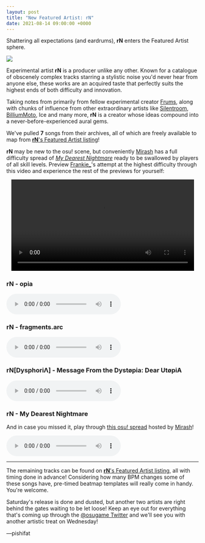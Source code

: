```yaml
---
layout: post
title: "New Featured Artist: rN"
date: 2021-08-14 09:00:00 +0000
---
```


Shattering all expectations (and eardrums), **rN** enters the Featured Artist sphere.

![](https://assets.ppy.sh/artists/190/header.jpg)

Experimental artist **rN** is a producer unlike any other. Known for a catalogue of obscenely complex tracks starring a stylistic noise you'd never hear from anyone else, these works are an acquired taste that perfectly suits the highest ends of both difficulty and innovation.

Taking notes from primarily from fellow experimental creator [Frums](https://osu.ppy.sh/beatmaps/artists/68), along with chunks of influence from other extraordinary artists like [Silentroom](https://osu.ppy.sh/beatmaps/artists/92), [BilliumMoto](https://osu.ppy.sh/users/3862471), Ice and many more, **rN** is a creator whose ideas compound into a never-before-experienced aural gems.

We've pulled **7** songs from their archives, all of which are freely available to map from [**rN**'s Featured Artist listing](https://osu.ppy.sh/beatmaps/artists/190)!

**rN** may be new to the osu! scene, but conveniently [Mirash](https://osu.ppy.sh/users/2841009) has a full difficulty spread of [*My Dearest Nightmare*](https://osu.ppy.sh/beatmapsets/1542543) ready to be swallowed by players of all skill levels. Preview [Frankie_](https://osu.ppy.sh/users/5774823)'s attempt at the highest difficulty through this video and experience the rest of the previews for yourself:

<div align="center">
    <video width="95%" controls>
        <source src="https://assets.ppy.sh/artists/190/release_showcase.mp4" type="video/mp4" preload="none">
    </video>
</div>

### rN - opia

<audio controls>
    <source src="https://assets.ppy.sh/artists/190/Songs/rN%20-%20opia.mp3" type="audio/mpeg">
</audio>

### rN - fragments.arc

<audio controls>
    <source src="https://assets.ppy.sh/artists/190/Songs/rN%20-%20fragments.arc.mp3" type="audio/mpeg">
</audio>

### rN\[DysphoriΛ\] - Message From the Dystøpia: Dear UtøpiA

<audio controls>
    <source src="https://assets.ppy.sh/artists/190/Songs/rN%5BDysphoriA%5D%20-%20Message%20From%20the%20Dystopia%20Dear%20UtopiA.mp3" type="audio/mpeg">
</audio>

### rN - My Dearest Nightmare

And in case you missed it, play through [this osu! spread](https://osu.ppy.sh/beatmapsets/1542543) hosted by [Mirash](https://osu.ppy.sh/users/2841009)!

<audio controls>
    <source src="https://assets.ppy.sh/artists/190/Crescent%20Moon%20under%20the%20Raining%20Sky/rN%20-%20My%20Dearest%20Nightmare.mp3" type="audio/mpeg">
</audio>

---

The remaining tracks can be found on [**rN**'s Featured Artist listing](https://osu.ppy.sh/beatmaps/artists/190), all with timing done in advance! Considering how many BPM changes some of these songs have, pre-timed beatmap templates will really come in handy. You're welcome.

Saturday's release is done and dusted, but another two artists are right behind the gates waiting to be let loose! Keep an eye out for everything that's coming up through the [@osugame Twitter](https://twitter.com/osugame) and we'll see you with another artistic treat on Wednesday!

—pishifat
